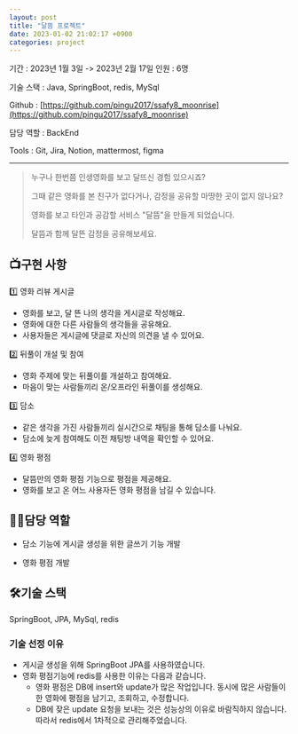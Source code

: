 ```yaml
---
layout: post
title: "달뜸 프로젝트"
date: 2023-01-02 21:02:17 +0900
categories: project
---
```


기간 : 2023년 1월 3일 -> 2023년 2월 17일 인원 : 6명

기술 스택 : Java, SpringBoot, redis, MySql

Github : [https://github.com/pingu2017/ssafy8_moonrise](https://github.com/pingu2017/ssafy8_moonrise)

담당 역할 : BackEnd

Tools : Git, Jira, Notion, mattermost, figma

---

> 누구나 한번쯤 인생영화를 보고 달뜨신 경험 있으시죠?
>
> 그때 같은 영화를 본 친구가 없다거나, 감정을 공유할 마땅한 곳이 없지 않나요?
>
> 영화를 보고 타인과 공감할 서비스 "달뜸"을 만들게 되었습니다.
>
> 달뜸과 함께 달뜬 감정을 공유해보세요.

## 📺**구현 사항**

1️⃣ 영화 리뷰 게시글

- 영화를 보고, 달 뜬 나의 생각을 게시글로 작성해요.
- 영화에 대한 다른 사람들의 생각들을 공유해요.
- 사용자들은 게시글에 댓글로 자신의 의견을 낼 수 있어요.

2️⃣ 뒤풀이 개설 및 참여

- 영화 주제에 맞는 뒤풀이를 개설하고 참여해요.
- 마음이 맞는 사람들끼리 온/오프라인 뒤풀이를 생성해요.

3️⃣ 담소

- 같은 생각을 가진 사람들끼리 실시간으로 채팅을 통해 담소를 나눠요.
- 담소에 늦게 참여해도 이전 채팅방 내역을 확인할 수 있어요.

4️⃣ 영화 평점

- 달뜸만의 영화 평점 기능으로 평점을 제공해요.
- 영화를 보고 온 어느 사용자든 영화 평점을 남길 수 있습니다.

## 👩‍💻**담당 역할**

- 담소 기능에 게시글 생성을 위한 글쓰기 기능 개발

- 영화 평점 개발

## 🛠️**기술 스택**

SpringBoot, JPA, MySql, redis

### **기술 선정 이유**

- 게시글 생성을 위해 SpringBoot JPA를 사용하였습니다.
- 영화 평점기능에 redis를 사용한 이유는 다음과 같습니다.
  - 영화 평점은 DB에 insert와 update가 많은 작업입니다. 동시에 많은 사람들이 한 영화에 평점을 남기고, 조회하고, 수정합니다.
  - DB에 잦은 update 요청을 보내는 것은 성능상의 이유로 바람직하지 않습니다. 따라서 redis에서 1차적으로 관리해주었습니다.
